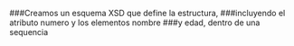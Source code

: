 ###Creamos un esquema XSD que define la estructura, 
###incluyendo el atributo numero y los elementos nombre ###y edad, dentro de una sequencia